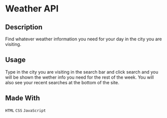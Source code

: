 # Weather API

## Description
Find whatever weather information you need for your day in the city you are visiting.

## Usage
Type in the city you are visiting in the search bar and click search and you will be shown the wether info you need for the rest of the week.
You will also see your recent searches at the bottom of the site.

## Made With 
``` HTML ```
``` CSS ```
``` JavaScript ```
